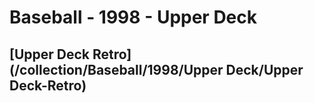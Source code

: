 # Baseball - 1998 - Upper Deck
## [Upper Deck Retro](/collection/Baseball/1998/Upper Deck/Upper Deck-Retro)
